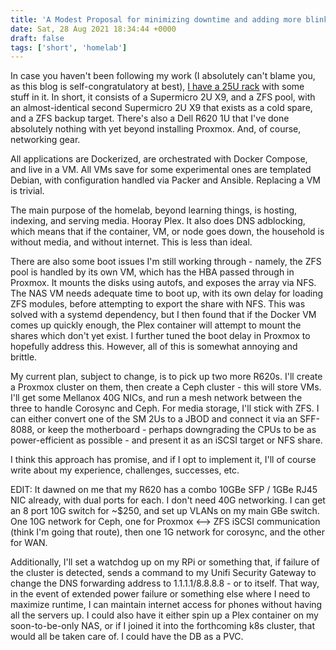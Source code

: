 ```yaml
---
title: 'A Modest Proposal for minimizing downtime and adding more blinkenlights to ye olde 25U rack'
date: Sat, 28 Aug 2021 18:34:44 +0000
draft: false
tags: ['short', 'homelab']
---
```


In case you haven't been following my work (I absolutely can't blame you, as this blog is self-congratulatory at best), [I have a 25U rack](https://sgarland.dev/2021/01/03/hardware-sucks/) with some stuff in it. In short, it consists of a Supermicro 2U X9, and a ZFS pool, with an almost-identical second Supermicro 2U X9 that exists as a cold spare, and a ZFS backup target. There's also a Dell R620 1U that I've done absolutely nothing with yet beyond installing Proxmox. And, of course, networking gear.

All applications are Dockerized, are orchestrated with Docker Compose, and live in a VM. All VMs save for some experimental ones are templated Debian, with configuration handled via Packer and Ansible. Replacing a VM is trivial.

The main purpose of the homelab, beyond learning things, is hosting, indexing, and serving media. Hooray Plex. It also does DNS adblocking, which means that if the container, VM, or node goes down, the household is without media, and without internet. This is less than ideal.

There are also some boot issues I'm still working through - namely, the ZFS pool is handled by its own VM, which has the HBA passed through in Proxmox. It mounts the disks using autofs, and exposes the array via NFS. The NAS VM needs adequate time to boot up, with its own delay for loading ZFS modules, before attempting to export the share with NFS. This was solved with a systemd dependency, but I then found that if the Docker VM comes up quickly enough, the Plex container will attempt to mount the shares which don't yet exist. I further tuned the boot delay in Proxmox to hopefully address this. However, all of this is somewhat annoying and brittle.

My current plan, subject to change, is to pick up two more R620s. I'll create a Proxmox cluster on them, then create a Ceph cluster - this will store VMs. I'll get some Mellanox 40G NICs, and run a mesh network between the three to handle Corosync and Ceph. For media storage, I'll stick with ZFS. I can either convert one of the SM 2Us to a JBOD and connect it via an SFF-8088, or keep the motherboard - perhaps downgrading the CPUs to be as power-efficient as possible - and present it as an iSCSI target or NFS share.

I think this approach has promise, and if I opt to implement it, I'll of course write about my experience, challenges, successes, etc.

EDIT: It dawned on me that my R620 has a combo 10GBe SFP / 1GBe RJ45 NIC already, with dual ports for each. I don't need 40G networking. I can get an 8 port 10G switch for ~$250, and set up VLANs on my main GBe switch. One 10G network for Ceph, one for Proxmox <--> ZFS iSCSI communication (think I'm going that route), then one 1G network for corosync, and the other for WAN.

Additionally, I'll set a watchdog up on my RPi or something that, if failure of the cluster is detected, sends a command to my Unifi Security Gateway to change the DNS forwarding address to 1.1.1.1/8.8.8.8 - or to itself. That way, in the event of extended power failure or something else where I need to maximize runtime, I can maintain internet access for phones without having all the servers up. I could also have it either spin up a Plex container on my soon-to-be-only NAS, or if I joined it into the forthcoming k8s cluster, that would all be taken care of. I could have the DB as a PVC.